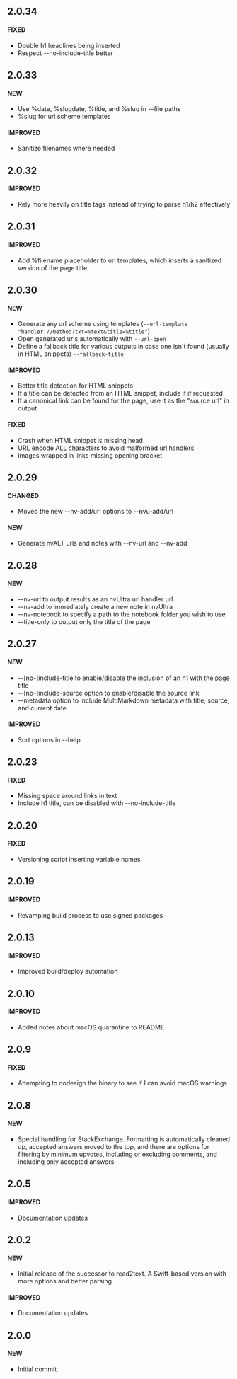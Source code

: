 ## 2.0.34

#### FIXED

- Double h1 headlines being inserted
- Respect --no-include-title better

## 2.0.33

#### NEW

- Use %date, %slugdate, %title, and %slug in --file paths
- %slug for url scheme templates

#### IMPROVED

- Sanitize filenames where needed

## 2.0.32

#### IMPROVED

- Rely more heavily on title tags instead of trying to parse h1/h2 effectively

## 2.0.31

#### IMPROVED

- Add %filename placeholder to url templates, which inserts a sanitized version of the page title

## 2.0.30

#### NEW

- Generate any url scheme using templates (`--url-template "handler://method?txt=%text&title=%title"`)
- Open generated urls automatically with `--url-open`
- Define a fallback title for various outputs in case one isn't found (usually in HTML snippets) `--fallback-title`

#### IMPROVED

- Better title detection for HTML snippets
- If a title can be detected from an HTML snippet, include it if requested
- If a canonical link can be found for the page, use it as the "source url" in output

#### FIXED

- Crash when HTML snippet is missing head
- URL encode ALL characters to avoid malformed url handlers
- Images wrapped in links missing opening bracket

## 2.0.29

#### CHANGED

- Moved the new --nv-add/url options to --nvu-add/url

#### NEW

- Generate nvALT urls and notes with --nv-url and --nv-add

## 2.0.28

#### NEW

- --nv-url to output results as an nvUltra url handler url
- --nv-add to immediately create a new note in nvUltra
- --nv-notebook to specify a path to the notebook folder you wish to use
- --title-only to output only the title of the page

## 2.0.27

#### NEW

- --[no-]include-title to enable/disable the inclusion of an h1 with the page title
- --[no-]include-source option to enable/disable the source link
- --metadata option to include MultiMarkdown metadata with title, source, and current date

#### IMPROVED

- Sort options in --help

## 2.0.23

#### FIXED

- Missing space around links in text
- Include h1 title, can be disabled with --no-include-title

## 2.0.20

#### FIXED

- Versioning script inserting variable names

## 2.0.19

#### IMPROVED

- Revamping build process to use signed packages

## 2.0.13

#### IMPROVED

- Improved build/deploy automation

## 2.0.10

#### IMPROVED

- Added notes about macOS quarantine to README

## 2.0.9

#### FIXED

- Attempting to codesign the binary to see if I can avoid macOS warnings

## 2.0.8

#### NEW

- Special handling for StackExchange. Formatting is automatically cleaned up, accepted answers moved to the top, and there are options for filtering by minimum upvotes, including or excluding comments, and including only accepted answers

## 2.0.5

#### IMPROVED

- Documentation updates

## 2.0.2

#### NEW

- Initial release of the successor to read2text. A Swift-based version with more options and better parsing

#### IMPROVED

- Documentation updates

## 2.0.0

#### NEW

- Initial commit
